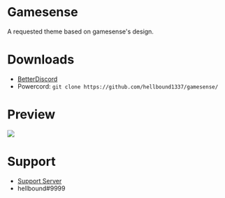 # Gamesense
A requested theme based on gamesense's design.

# Downloads
- [BetterDiscord](https://betterdiscord.net/ghdl?id=3350)
- Powercord: `git clone https://github.com/hellbound1337/gamesense/`

# Preview
<img src="https://i.imgur.com/onzZLXA.png"/>

# Support 
- [Support Server](https://discord.gg/pCc7q4Z)
- hellbound#9999

